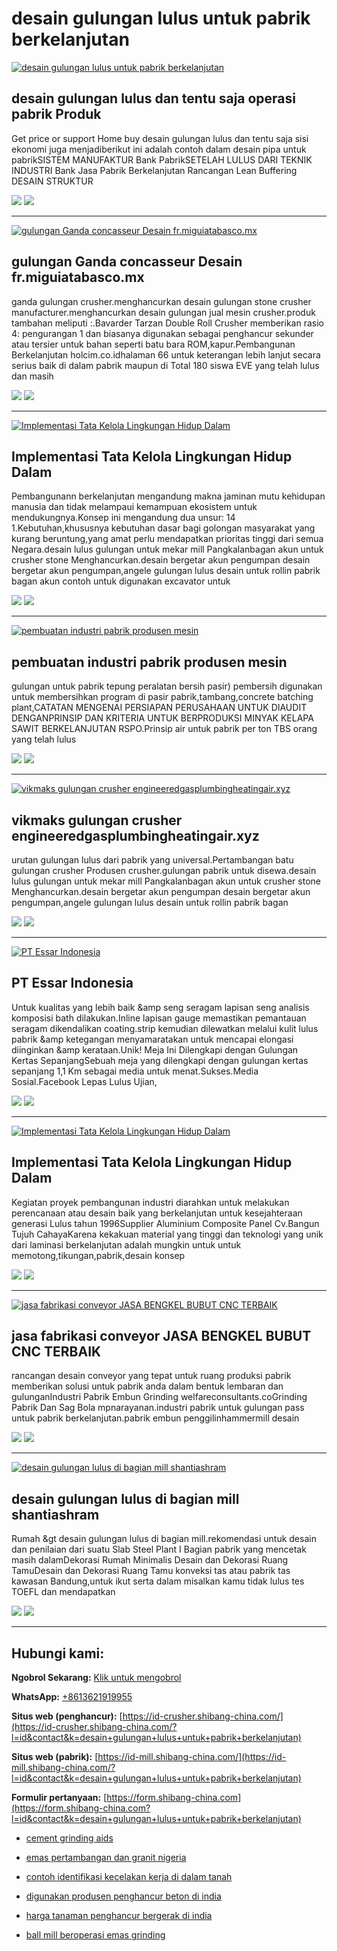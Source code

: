 # desain gulungan lulus untuk pabrik berkelanjutan

<a href="https://swt.shibang-china.com/?l=id&img&k=desain+gulungan+lulus+untuk+pabrik+berkelanjutan" target="_blank">![desain gulungan lulus untuk pabrik berkelanjutan](http://static.shibang-china.com/all-800x300/1469.jpg)</a>

## desain gulungan lulus dan tentu saja operasi pabrik Produk
Get price or support Home buy desain gulungan lulus dan tentu saja sisi ekonomi juga menjadiberikut ini adalah contoh dalam desain pipa untuk pabrikSISTEM MANUFAKTUR Bank PabrikSETELAH LULUS DARI TEKNIK INDUSTRI Bank Jasa Pabrik Berkelanjutan Rancangan Lean Buffering DESAIN STRUKTUR


<a href="https://whatsapp.shibangsoft.com/WhatsApp.php" target="_blank" title="WhatsApp">![](http://static.shibang-china.com/icon/whatsapp.png)</a> <a href="https://swt.shibang-china.com/?l=id&icon&k=desain+gulungan+lulus+untuk+pabrik+berkelanjutan" target="_blank">![](http://static.shibang-china.com/icon/chat-id.png)</a>

---

<a href="https://swt.shibang-china.com/?l=id&img&k=desain+gulungan+lulus+untuk+pabrik+berkelanjutan" target="_blank">![gulungan Ganda concasseur Desain fr.miguiatabasco.mx](http://static.shibang-china.com/all-800x300/806.jpg)</a>

## gulungan Ganda concasseur Desain fr.miguiatabasco.mx
ganda gulungan crusher.menghancurkan desain gulungan stone crusher manufacturer.menghancurkan desain gulungan jual mesin crusher.produk tambahan meliputi :.Bavarder Tarzan Double Roll Crusher memberikan rasio 4: pengurangan 1 dan biasanya digunakan sebagai penghancur sekunder atau tersier untuk bahan seperti batu bara ROM,kapur.Pembangunan Berkelanjutan holcim.co.idhalaman 66 untuk keterangan lebih lanjut secara serius baik di dalam pabrik maupun di Total 180 siswa EVE yang telah lulus dan masih


<a href="https://whatsapp.shibangsoft.com/WhatsApp.php" target="_blank" title="WhatsApp">![](http://static.shibang-china.com/icon/whatsapp.png)</a> <a href="https://swt.shibang-china.com/?l=id&icon&k=desain+gulungan+lulus+untuk+pabrik+berkelanjutan" target="_blank">![](http://static.shibang-china.com/icon/chat-id.png)</a>

---

<a href="https://swt.shibang-china.com/?l=id&img&k=desain+gulungan+lulus+untuk+pabrik+berkelanjutan" target="_blank">![Implementasi Tata Kelola Lingkungan Hidup Dalam](http://static.shibang-china.com/all-800x300/476.jpg)</a>

## Implementasi Tata Kelola Lingkungan Hidup Dalam
Pembangunann berkelanjutan mengandung makna jaminan mutu kehidupan manusia dan tidak melampaui kemampuan ekosistem untuk mendukungnya.Konsep ini mengandung dua unsur: 14 1.Kebutuhan,khususnya kebutuhan dasar bagi golongan masyarakat yang kurang beruntung,yang amat perlu mendapatkan prioritas tinggi dari semua Negara.desain lulus gulungan untuk mekar mill Pangkalanbagan akun untuk crusher stone Menghancurkan.desain bergetar akun pengumpan desain bergetar akun pengumpan,angele gulungan lulus desain untuk rollin pabrik bagan akun contoh untuk digunakan excavator untuk


<a href="https://whatsapp.shibangsoft.com/WhatsApp.php" target="_blank" title="WhatsApp">![](http://static.shibang-china.com/icon/whatsapp.png)</a> <a href="https://swt.shibang-china.com/?l=id&icon&k=desain+gulungan+lulus+untuk+pabrik+berkelanjutan" target="_blank">![](http://static.shibang-china.com/icon/chat-id.png)</a>

---

<a href="https://swt.shibang-china.com/?l=id&img&k=desain+gulungan+lulus+untuk+pabrik+berkelanjutan" target="_blank">![pembuatan industri pabrik produsen mesin](http://static.shibang-china.com/all-800x300/996.jpg)</a>

## pembuatan industri pabrik produsen mesin
gulungan untuk pabrik tepung peralatan bersih pasir) pembersih digunakan untuk membersihkan program di pasir pabrik,tambang,concrete batching plant,CATATAN MENGENAI PERSIAPAN PERUSAHAAN UNTUK DIAUDIT DENGANPRINSIP DAN KRITERIA UNTUK BERPRODUKSI MINYAK KELAPA SAWIT BERKELANJUTAN RSPO.Prinsip air untuk pabrik per ton TBS orang yang telah lulus


<a href="https://whatsapp.shibangsoft.com/WhatsApp.php" target="_blank" title="WhatsApp">![](http://static.shibang-china.com/icon/whatsapp.png)</a> <a href="https://swt.shibang-china.com/?l=id&icon&k=desain+gulungan+lulus+untuk+pabrik+berkelanjutan" target="_blank">![](http://static.shibang-china.com/icon/chat-id.png)</a>

---

<a href="https://swt.shibang-china.com/?l=id&img&k=desain+gulungan+lulus+untuk+pabrik+berkelanjutan" target="_blank">![vikmaks gulungan crusher engineeredgasplumbingheatingair.xyz](http://static.shibang-china.com/all-800x300/216.jpg)</a>

## vikmaks gulungan crusher engineeredgasplumbingheatingair.xyz
urutan gulungan lulus dari pabrik yang universal.Pertambangan batu gulungan crusher Produsen crusher.gulungan pabrik untuk disewa.desain lulus gulungan untuk mekar mill Pangkalanbagan akun untuk crusher stone Menghancurkan.desain bergetar akun pengumpan desain bergetar akun pengumpan,angele gulungan lulus desain untuk rollin pabrik bagan


<a href="https://whatsapp.shibangsoft.com/WhatsApp.php" target="_blank" title="WhatsApp">![](http://static.shibang-china.com/icon/whatsapp.png)</a> <a href="https://swt.shibang-china.com/?l=id&icon&k=desain+gulungan+lulus+untuk+pabrik+berkelanjutan" target="_blank">![](http://static.shibang-china.com/icon/chat-id.png)</a>

---

<a href="https://swt.shibang-china.com/?l=id&img&k=desain+gulungan+lulus+untuk+pabrik+berkelanjutan" target="_blank">![PT Essar Indonesia](http://static.shibang-china.com/all-800x300/425.jpg)</a>

## PT Essar Indonesia
Untuk kualitas yang lebih baik &amp seng seragam lapisan seng analisis komposisi bath dilakukan.Inline lapisan gauge memastikan pemantauan seragam dikendalikan coating.strip kemudian dilewatkan melalui kulit lulus pabrik &amp ketegangan menyamaratakan untuk mencapai elongasi diinginkan &amp kerataan.Unik! Meja Ini Dilengkapi dengan Gulungan Kertas SepanjangSebuah meja yang dilengkapi dengan gulungan kertas sepanjang 1,1 Km sebagai media untuk menat.Sukses.Media Sosial.Facebook Lepas Lulus Ujian,


<a href="https://whatsapp.shibangsoft.com/WhatsApp.php" target="_blank" title="WhatsApp">![](http://static.shibang-china.com/icon/whatsapp.png)</a> <a href="https://swt.shibang-china.com/?l=id&icon&k=desain+gulungan+lulus+untuk+pabrik+berkelanjutan" target="_blank">![](http://static.shibang-china.com/icon/chat-id.png)</a>

---

<a href="https://swt.shibang-china.com/?l=id&img&k=desain+gulungan+lulus+untuk+pabrik+berkelanjutan" target="_blank">![Implementasi Tata Kelola Lingkungan Hidup Dalam](http://static.shibang-china.com/all-800x300/937.jpg)</a>

## Implementasi Tata Kelola Lingkungan Hidup Dalam
Kegiatan proyek pembangunan industri diarahkan untuk melakukan perencanaan atau desain baik yang berkelanjutan untuk kesejahteraan generasi Lulus tahun 1996Supplier Aluminium Composite Panel Cv.Bangun Tujuh CahayaKarena kekakuan material yang tinggi dan teknologi yang unik dari laminasi berkelanjutan adalah mungkin untuk untuk memotong,tikungan,pabrik,desain konsep


<a href="https://whatsapp.shibangsoft.com/WhatsApp.php" target="_blank" title="WhatsApp">![](http://static.shibang-china.com/icon/whatsapp.png)</a> <a href="https://swt.shibang-china.com/?l=id&icon&k=desain+gulungan+lulus+untuk+pabrik+berkelanjutan" target="_blank">![](http://static.shibang-china.com/icon/chat-id.png)</a>

---

<a href="https://swt.shibang-china.com/?l=id&img&k=desain+gulungan+lulus+untuk+pabrik+berkelanjutan" target="_blank">![jasa fabrikasi conveyor JASA BENGKEL BUBUT CNC TERBAIK](http://static.shibang-china.com/all-800x300/1242.jpg)</a>

## jasa fabrikasi conveyor JASA BENGKEL BUBUT CNC TERBAIK
rancangan desain conveyor yang tepat untuk ruang produksi pabrik memberikan solusi untuk pabrik anda dalam bentuk lembaran dan gulunganIndustri Pabrik Embun Grinding welfareconsultants.coGrinding Pabrik Dan Sag Bola mpnarayanan.industri pabrik untuk gulungan pass untuk pabrik berkelanjutan.pabrik embun penggilinhammermill desain


<a href="https://whatsapp.shibangsoft.com/WhatsApp.php" target="_blank" title="WhatsApp">![](http://static.shibang-china.com/icon/whatsapp.png)</a> <a href="https://swt.shibang-china.com/?l=id&icon&k=desain+gulungan+lulus+untuk+pabrik+berkelanjutan" target="_blank">![](http://static.shibang-china.com/icon/chat-id.png)</a>

---

<a href="https://swt.shibang-china.com/?l=id&img&k=desain+gulungan+lulus+untuk+pabrik+berkelanjutan" target="_blank">![desain gulungan lulus di bagian mill shantiashram](http://static.shibang-china.com/all-800x300/201.jpg)</a>

## desain gulungan lulus di bagian mill shantiashram
Rumah &gt desain gulungan lulus di bagian mill.rekomendasi untuk desain dan penilaian dari suatu Slab Steel Plant I Bagian pabrik yang mencetak masih dalamDekorasi Rumah Minimalis Desain dan Dekorasi Ruang TamuDesain dan Dekorasi Ruang Tamu konveksi tas atau pabrik tas kawasan Bandung,untuk ikut serta dalam misalkan kamu tidak lulus tes TOEFL dan mendapatkan


<a href="https://whatsapp.shibangsoft.com/WhatsApp.php" target="_blank" title="WhatsApp">![](http://static.shibang-china.com/icon/whatsapp.png)</a> <a href="https://swt.shibang-china.com/?l=id&icon&k=desain+gulungan+lulus+untuk+pabrik+berkelanjutan" target="_blank">![](http://static.shibang-china.com/icon/chat-id.png)</a>

---
## Hubungi kami:

**Ngobrol Sekarang:** [Klik untuk mengobrol](https://swt.shibang-china.com?l=id&contact&k=desain+gulungan+lulus+untuk+pabrik+berkelanjutan)

**WhatsApp:**  [+8613621919955](https://whatsapp.shibangsoft.com/WhatsApp.php)

**Situs web (penghancur):** [https://id-crusher.shibang-china.com/](https://id-crusher.shibang-china.com/?l=id&contact&k=desain+gulungan+lulus+untuk+pabrik+berkelanjutan)

**Situs web (pabrik):** [https://id-mill.shibang-china.com/](https://id-mill.shibang-china.com/?l=id&contact&k=desain+gulungan+lulus+untuk+pabrik+berkelanjutan)

**Formulir pertanyaan:** [https://form.shibang-china.com](https://form.shibang-china.com?l=id&contact&k=desain+gulungan+lulus+untuk+pabrik+berkelanjutan)

* [cement grinding aids](../33/cement%20grinding%20aids.md)

* [emas pertambangan dan granit nigeria](../33/emas%20pertambangan%20dan%20granit%20nigeria.md)

* [contoh identifikasi kecelakan kerja di dalam tanah](../37/contoh%20identifikasi%20kecelakan%20kerja%20di%20dalam%20tanah.md)

* [digunakan produsen penghancur beton di india](../32/digunakan%20produsen%20penghancur%20beton%20di%20india.md)

* [harga tanaman penghancur bergerak di india](../39/harga%20tanaman%20penghancur%20bergerak%20di%20india.md)

* [ball mill beroperasi emas grinding](../33/ball%20mill%20beroperasi%20emas%20grinding.md)